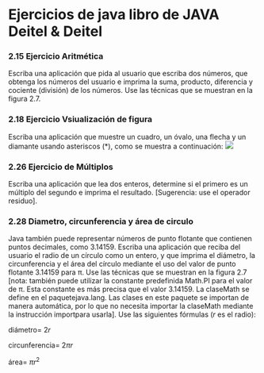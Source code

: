 # Ejercicios de java libro de JAVA Deitel & Deitel
### 2.15 Ejercicio Aritmética
Escriba una aplicación que pida al usuario que escriba dos números, que obtenga los números del usuario e imprima la suma, producto, diferencia y cociente (división) de los números. Use las técnicas que se muestran en la figura 2.7.

### 2.18 Ejercicio Vsiualización de figura
Escriba una aplicación que muestre un cuadro, un óvalo, una flecha y un diamante usando asteriscos (*), como se muestra a continuación:
<img src="https://i.imgur.com/mK0dF8U.png">

### 2.26 Ejercicio de Múltiplos
Escriba una aplicación que lea dos enteros, determine si el primero es un múltiplo del segundo e imprima el resultado. [Sugerencia: use el operador residuo].

### 2.28 Diametro, circunferencia y área de circulo
Java también puede representar números de punto flotante que contienen puntos decimales, como 3.14159. Escriba una aplicación que reciba del usuario el radio de un círculo como un entero, y que imprima el diámetro, la circunferencia y el área del círculo mediante el uso del valor de punto flotante 3.14159 para π. Use las técnicas que se muestran en la figura 2.7 [nota: también puede utilizar la constante predefinida Math.PI para el valor de π. Esta constante es más precisa que el valor 3.14159. La claseMath se define en el paquetejava.lang. Las clases en este paquete se importan de manera automática, por lo que no necesita importar la claseMath mediante la instrucción importpara usarla]. Use las siguientes fórmulas ($r$ es el radio):

diámetro= $2r$

circunferencia= $2πr$

área= $π r^2$
